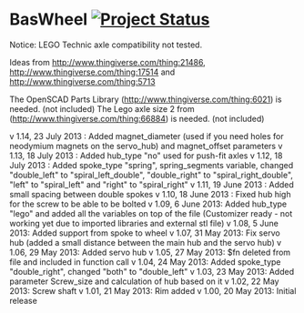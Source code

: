 BasWheel [![Project Status](http://stillmaintained.com/basile-laderchi/BasWheel.png)](http://stillmaintained.com/basile-laderchi/BasWheel)
========
Notice: LEGO Technic axle compatibility not tested. 

Ideas from http://www.thingiverse.com/thing:21486, http://www.thingiverse.com/thing:17514 and http://www.thingiverse.com/thing:5713

The OpenSCAD Parts Library (http://www.thingiverse.com/thing:6021) is needed. (not included)
The Lego axle size 2 from (http://www.thingiverse.com/thing:66884) is needed. (not included)

v 1.14, 23 July 2013 : Added magnet\_diameter (used if you need holes for neodymium magnets on the servo\_hub) and magnet\_offset parameters
v 1.13, 18 July 2013 : Added hub\_type "no" used for push-fit axles
v 1.12, 18 July 2013 : Added spoke\_type "spring", spring\_segments variable, changed "double\_left" to "spiral\_left\_double", "double\_right" to "spiral\_right\_double", "left" to "spiral\_left" and "right" to "spiral\_right"
v 1.11, 19 June 2013 : Added small spacing between double spokes
v 1.10, 18 June 2013 : Fixed hub high for the screw to be able to be bolted
v 1.09, 6 June 2013: Added hub\_type "lego" and added all the variables on top of the file (Customizer ready - not working yet due to imported libraries and external stl file)
v 1.08, 5 June 2013: Added support from spoke to wheel
v 1.07, 31 May 2013: Fix servo hub (added a small distance between the main hub and the servo hub)
v 1.06, 29 May 2013: Added servo hub
v 1.05, 27 May 2013: $fn deleted from file and included in function call
v 1.04, 24 May 2013: Added spoke\_type "double\_right", changed "both" to "double\_left"
v 1.03, 23 May 2013: Added parameter Screw\_size and calculation of hub based on it
v 1.02, 22 May 2013: Screw shaft
v 1.01, 21 May 2013: Rim added
v 1.00, 20 May 2013: Initial release
